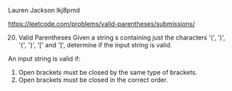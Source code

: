 Lauren Jackson
lkj8pmd

https://leetcode.com/problems/valid-parentheses/submissions/

20. Valid Parentheses
Given a string s containing just the characters '(', ')', '{', '}', '[' and ']', determine if the input string is valid.

An input string is valid if:
1. Open brackets must be closed by the same type of brackets.
2. Open brackets must be closed in the correct order.